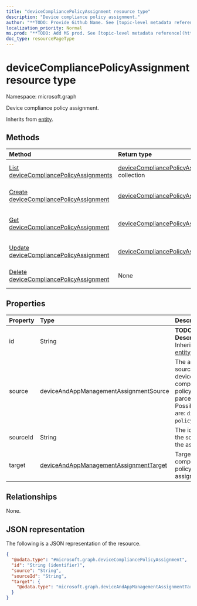 ```yaml
---
title: "deviceCompliancePolicyAssignment resource type"
description: "Device compliance policy assignment."
author: "**TODO: Provide Github Name. See [topic-level metadata reference](https://msgo.azurewebsites.net/add/document/guidelines/metadata.html#topic-level-metadata)**"
localization_priority: Normal
ms.prod: "**TODO: Add MS prod. See [topic-level metadata reference](https://msgo.azurewebsites.net/add/document/guidelines/metadata.html#topic-level-metadata)**"
doc_type: resourcePageType
---
```


# deviceCompliancePolicyAssignment resource type

Namespace: microsoft.graph



Device compliance policy assignment.


Inherits from [entity](../resources/entity.md).

## Methods
|Method|Return type|Description|
|:---|:---|:---|
|[List deviceCompliancePolicyAssignments](../api/devicecompliancepolicyassignment-list.md)|[deviceCompliancePolicyAssignment](../resources/devicecompliancepolicyassignment.md) collection|Get a list of the [deviceCompliancePolicyAssignment](../resources/devicecompliancepolicyassignment.md) objects and their properties.|
|[Create deviceCompliancePolicyAssignment](../api/devicecompliancepolicyassignment-create.md)|[deviceCompliancePolicyAssignment](../resources/devicecompliancepolicyassignment.md)|Create a new [deviceCompliancePolicyAssignment](../resources/devicecompliancepolicyassignment.md) object.|
|[Get deviceCompliancePolicyAssignment](../api/devicecompliancepolicyassignment-get.md)|[deviceCompliancePolicyAssignment](../resources/devicecompliancepolicyassignment.md)|Read the properties and relationships of a [deviceCompliancePolicyAssignment](../resources/devicecompliancepolicyassignment.md) object.|
|[Update deviceCompliancePolicyAssignment](../api/devicecompliancepolicyassignment-update.md)|[deviceCompliancePolicyAssignment](../resources/devicecompliancepolicyassignment.md)|Update the properties of a [deviceCompliancePolicyAssignment](../resources/devicecompliancepolicyassignment.md) object.|
|[Delete deviceCompliancePolicyAssignment](../api/devicecompliancepolicyassignment-delete.md)|None|Deletes a [deviceCompliancePolicyAssignment](../resources/devicecompliancepolicyassignment.md) object.|

## Properties
|Property|Type|Description|
|:---|:---|:---|
|id|String|**TODO: Add Description** Inherited from [entity](../resources/entity.md)|
|source|deviceAndAppManagementAssignmentSource|The assignment source for the device compliance policy, direct or parcel/policySet. Possible values are: `direct`, `policySets`.|
|sourceId|String|The identifier of the source of the assignment.|
|target|[deviceAndAppManagementAssignmentTarget](../resources/deviceandappmanagementassignmenttarget.md)|Target for the compliance policy assignment.|

## Relationships
None.

## JSON representation
The following is a JSON representation of the resource.
<!-- {
  "blockType": "resource",
  "keyProperty": "id",
  "@odata.type": "microsoft.graph.deviceCompliancePolicyAssignment",
  "baseType": "microsoft.graph.entity",
  "openType": false
}
-->
``` json
{
  "@odata.type": "#microsoft.graph.deviceCompliancePolicyAssignment",
  "id": "String (identifier)",
  "source": "String",
  "sourceId": "String",
  "target": {
    "@odata.type": "microsoft.graph.deviceAndAppManagementAssignmentTarget"
  }
}
```


